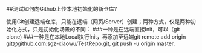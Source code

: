 ##测试如何向Github上传本地初始化的新仓库?

使用Git创建远端仓库，只能在远端（网页/Server）创建；两种方式，仅是两种初始化方式，只是初始化场景的不同： 
###一种是在远端直接Init，可以（git clone)
###一种是在本地Local执行Init，再添加至远端git remote add origin git@github.com:sgz-xiaowu/TestRepo.git, git push -u origin master.
